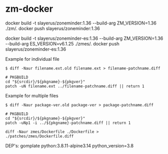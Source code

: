 # zm-docker

docker build -t slayerus/zoneminder:1.36 --build-arg ZM_VERSION=1.36 ./zm/.
docker push slayerus/zoneminder:1.36

docker build -t slayerus/zoneminder-es:1.36 --build-arg ZM_VERSION=1.36 --build-arg ES_VERSION=v6.1.25 ./zmes/.
docker push slayerus/zoneminder-es:1.36

Example for individual file
```
$ diff -Naur filename.ext.old filename.ext > filename-patchname.diff

# PKGBUILD
cd "${srcdir}/${pkgname}-${pkgver}"
patch -uN filename.ext ../filename-patchname.diff || return 1
```
Example for multiple files
```
$ diff -Naur package-ver.old package-ver > package-patchname.diff

# PKGBUILD
cd "${srcdir}/${pkgname}-${pkgver}"
patch -uNp1 -i ../${pkgname}-patchname.diff || return 1
```

```
diff -Naur zmes/Dockerfile ./Dockerfile > ./patches/zmes/Dockerfile.diff
```

DEP's:
gomplate
python:3.8.11-alpine3.14
python_version=3.8